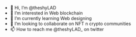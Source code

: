 - 👋 Hi, I’m @theshyLAD
- 👀 I’m interested in Web blockchain
- 🌱 I’m currently learning Web designing
- 💞️ I’m looking to collaborate on NFT n crypto communities
- 📫 How to reach me @theshyLAD_ on twitter

<!---
theshyLAD/theshyLAD is a ✨ special ✨ repository because its `README.md` (this file) appears on your GitHub profile.
You can click the Preview link to take a look at your changes.
--->
